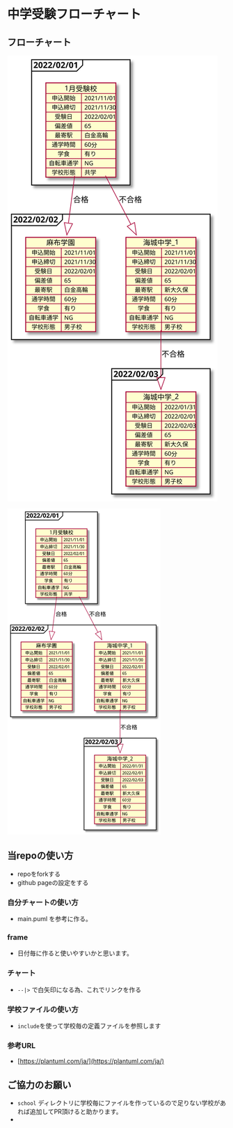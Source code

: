 # 中学受験フローチャート

## フローチャート

![フローチャート図](./main_chart.svg)

![フローチャート図](./main_chart.png)

## 当repoの使い方

- repoをforkする
- github pageの設定をする

### 自分チャートの使い方

- main.puml を参考に作る。

### frame

- 日付毎に作ると使いやすいかと思います。

### チャート

- `--|>` で白矢印になる為、これでリンクを作る


### 学校ファイルの使い方

- `include`を使って学校毎の定義ファイルを参照します


### 参考URL

- [https://plantuml.com/ja/](https://plantuml.com/ja/)



## ご協力のお願い

- `school` ディレクトリに学校毎にファイルを作っているので足りない学校があれば追加してPR頂けると助かります。
-